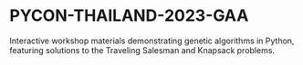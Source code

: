 # PYCON-THAILAND-2023-GAA
Interactive workshop materials demonstrating genetic algorithms in Python, featuring solutions to the Traveling Salesman and Knapsack problems.
